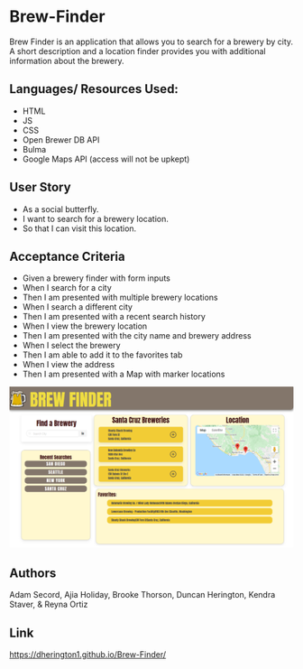 # Brew-Finder
Brew Finder is an application that allows you to search for a brewery by city. A short description and a location finder provides you with additional information about the brewery. 

## Languages/ Resources Used:
* HTML
* JS
* CSS
* Open Brewer DB API
* Bulma
* Google Maps API (access will not be upkept)

## User Story
* As a social butterfly.
* I want to search for a brewery location.
* So that I can visit this location.

## Acceptance Criteria

* Given a brewery finder with form inputs 
* When I search for a city
* Then I am presented with multiple brewery locations
* When I search a different city 
* Then I am presented with a recent search history
* When I view the brewery location
* Then I am presented with the city name and brewery address 
* When I select the brewery 
* Then I am able to add it to the favorites tab
* When I view the address 
* Then I am presented with a Map with marker locations

![ScreenShot](./assets/images/brew-finder-screenshot.png)

## Authors 
Adam Secord, Ajia Holiday, Brooke Thorson, Duncan Herington, Kendra Staver, & Reyna Ortiz


## Link 

https://dherington1.github.io/Brew-Finder/
